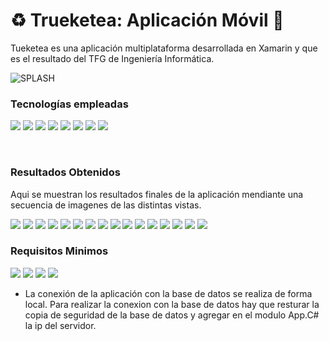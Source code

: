 # ♻️ Trueketea: Aplicación Móvil 📱

Tueketea es una aplicación multiplataforma desarrollada en Xamarin y que es el resultado del TFG de Ingeniería Informática.

![SPLASH](https://github.com/IvanSopena/Trueketea_APP/blob/main/TrueketeaApp/TrueketeaApp.Android/Resources/drawable/Trueketea.png)

### Tecnologías empleadas

[![](https://img.shields.io/badge/Xamarin-3498DB?style=for-the-badge&logo=xamarin&logoColor=white)]()
[![](https://img.shields.io/badge/C%23-239120?style=for-the-badge&logo=c-sharp&logoColor=white)]()
[![](https://img.shields.io/badge/MongoDB-4EA94B?style=for-the-badge&logo=mongodb&logoColor=white)]()
[![](https://img.shields.io/badge/Python-14354C?style=for-the-badge&logo=python&logoColor=white)]()
[![](https://img.shields.io/badge/Microsoft%20SQL%20Server-CC2927?style=for-the-badge&logo=microsoft%20sql%20server&logoColor=white)]()
[![](https://img.shields.io/badge/Visual_Studio-5C2D91?style=for-the-badge&logo=visual%20studio&logoColor=white)]()
[![](https://img.shields.io/badge/firebase-%23039BE5.svg?style=for-the-badge&logo=firebase)]()
[![](https://img.shields.io/badge/git-%23F05033.svg?style=for-the-badge&logo=git&logoColor=white)]()

</br>


### Resultados Obtenidos

Aqui se muestran los resultados finales de la aplicación mendiante una secuencia de imagenes de las distintas vistas.</br>


[![](https://github.com/IvanSopena/Trueketea_APP/blob/main/Screenshoot/splash.png)]()
[![](https://github.com/IvanSopena/Trueketea_APP/blob/main/Screenshoot/view_01.png)]()
[![](https://github.com/IvanSopena/Trueketea_APP/blob/main/Screenshoot/Reg_View.png)]()
[![](https://github.com/IvanSopena/Trueketea_APP/blob/main/Screenshoot/Val_View.png)]()
[![](https://github.com/IvanSopena/Trueketea_APP/blob/main/Screenshoot/Login_View.png)]()
[![](https://github.com/IvanSopena/Trueketea_APP/blob/main/Screenshoot/Main_View.png)]()
[![](https://github.com/IvanSopena/Trueketea_APP/blob/main/Screenshoot/detail_product_view.png)]()
[![](https://github.com/IvanSopena/Trueketea_APP/blob/main/Screenshoot/add_product_view.png)]()
[![](https://github.com/IvanSopena/Trueketea_APP/blob/main/Screenshoot/fav_view.png)]()
[![](https://github.com/IvanSopena/Trueketea_APP/blob/main/Screenshoot/profile_fav_view.png)]()
[![](https://github.com/IvanSopena/Trueketea_APP/blob/main/Screenshoot/my_articles_view.png)]()
[![](https://github.com/IvanSopena/Trueketea_APP/blob/main/Screenshoot/chat_list_view.png)]()
[![](https://github.com/IvanSopena/Trueketea_APP/blob/main/Screenshoot/message_view.png)]()
[![](https://github.com/IvanSopena/Trueketea_APP/blob/main/Screenshoot/more_view.png)]()
[![](https://github.com/IvanSopena/Trueketea_APP/blob/main/Screenshoot/trueques_view.png)]()
[![](https://github.com/IvanSopena/Trueketea_APP/blob/main/Screenshoot/myprofile_view.png)]()

### Requisitos Minimos
[![](https://img.shields.io/badge/Xamarin-1.7.1-3776AB?longCache=true&style=popout-square)]()
[![](https://img.shields.io/badge/VisualStudio-2022-5C2D91?longCache=true&style=popout-square)]()
[![](https://img.shields.io/badge/Android-11-green?longCache=true&style=popout-square)]()
[![](https://img.shields.io/badge/iOS-11-FA7343?longCache=true&style=popout-square)]()

* La conexión de la aplicación con la base de datos se realiza de forma local. Para realizar la conexion con la base de datos hay que resturar la copia de seguridad de la base de datos y agregar en el modulo App.C# la ip del servidor.

